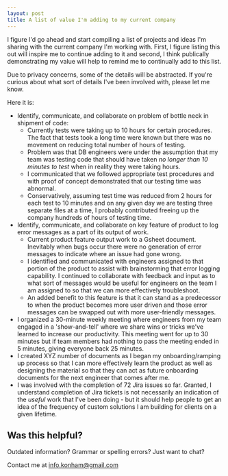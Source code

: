 ```yaml
---
layout: post
title: A list of value I'm adding to my current company
---
```


I figure I'd go ahead and start compiling a list of projects and ideas I'm sharing with the current company I'm working with. First, I figure listing this out will inspire me to continue adding to it and second, I think publically demonstrating my value will help to remind me to continually add to this list.

Due to privacy concerns, some of the details will be abstracted. If you're curious about what sort of details I've been involved with, please let me know.

Here it is:

 - Identify, communicate, and collaborate on problem of bottle neck in shipment of code: 
	 - Currently tests were taking up to 10 hours for certain procedures. The fact that tests took a long time were known but there was no movement on reducing total number of hours of testing. 
	 - Problem was that DB engineers were under the assumption that my team was testing code that should have taken _no longer than 10 minutes to test_ when in reality they were taking hours. 
	 - I communicated that we followed appropriate test procedures and with proof of concept demonstrated that our testing time was abnormal.
	 - Conservatively, assuming test time was reduced from 2 hours for each test to 10 minutes and on any given day we are testing three separate files at a time, I probably contributed freeing up the company hundreds of hours of testing time.
- Identify, communicate, and collaborate on key feature of product to log error messages as a part of its output of work.
	- Current product feature output work to a Gsheet document. Inevitably when bugs occur there were no generation of error messages to indicate where an issue had gone wrong.
	- I identified and communicated with engineers assigned to that portion of the product to assist with brainstorming that error logging capability. I continued to collaborate with feedback and input as to what sort of messages would be useful for engineers on the team I am assigned to so that we can more effectively troubleshoot. 
	- An added benefit to this feature is that it can stand as a predecessor to when the product becomes more user driven and those error messages can be swapped out with more user-friendly messages.
- I organized a 30-minute weekly meeting where engineers from my team engaged in a 'show-and-tell' where we share wins or tricks we've learned to increase our productivity. This meeting went for up to 30 minutes but if team members had nothing to pass the meeting ended in 5 minutes, giving everyone back 25 minutes.
- I created XYZ number of documents as I began my onboarding/ramping up process so that I can more effectively learn the product as well as designing the material so that they can act as future onboarding documents for the next engineer that comes after me. 
- I was involved with the completion of 72 Jira issues so far. Granted, I understand completion of Jira tickets is not necessarily an indication of the _useful_ work that I've been doing - but it should help people to get an idea of the frequency of custom solutions I am building for clients on a given lifetime.


## Was this helpful?

Outdated information? Grammar or spelling errors? Just want to chat?

Contact me at [info.konham@gmail.com](mailto:info.konham@gmail.com)